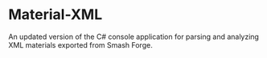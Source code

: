 # Material-XML
An updated version of the C# console application for parsing and analyzing XML materials exported from Smash Forge.
